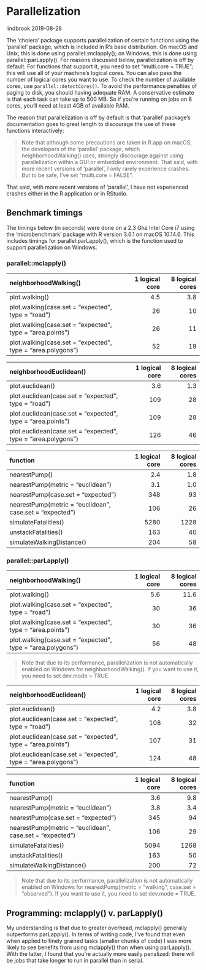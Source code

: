 Parallelization
================
lindbrook
2019-08-28

The ‘cholera’ package supports parallelization of certain functions
using the ‘parallel’ package, which is included in R’s base
distribution. On macOS and Unix, this is done using
parallel::mclapply(); on Windows, this is done using
parallel::parLapply(). For reasons discussed below, parallelization is
off by default. For functions that support it, you need to set
“multi.core = TRUE”; this will use all of your machine’s logical
cores. You can also pass the number of logical cores you want to use. To
check the number of available cores, use `parallel::detectCores()`. To
avoid the performance penalties of paging to disk, you should having
adequate RAM. A conservative estimate is that each task can take up to
500 MB. So if you’re running on jobs on 8 cores, you’ll need at least
4GB of available RAM.

The reason that parallelization is off by default is that ‘parallel’
package’s documentation goes to great length to discourage the use of
these functions interactively:

> Note that although some precautions are taken in R.app on macOS, the
> developers of the ‘parallel’ package, which neighborhoodWalking()
> uses, strongly discourage against using parallelization within a GUI
> or embedded environment. That said, with more recent versions of
> ‘parallel’, I only rarely experience crashes. But to be safe, I’ve
> set “multi.core = FALSE”.

That said, with more recent versions of ‘parallel’, I have not
experienced crashes either in the R application or in RStudio.

## Benchmark timings

The timings below (in seconds) were done on a 2.3 Ghz Intel Core i7
using the ‘microbenchmark’ package with R version 3.6.1 on macOS
10.14.6. This includes timings for parallel:parLapply(), which is the
function used to support parallelization on
Windows.

### parallel::mclapply()

| neighborhoodWalking()                                       | 1 logical core | 8 logical cores |
| :---------------------------------------------------------- | -------------: | --------------: |
| plot.walking()                                              |            4.5 |             3.8 |
| plot.walking(case.set = “expected”, type = “road”)          |             26 |              10 |
| plot.walking(case.set = “expected”, type = “area.points”)   |             26 |              11 |
| plot.walking(case.set = “expected”, type = “area.polygons”) |             52 |              19 |

| neighborhoodEuclidean()                                       | 1 logical core | 8 logical cores |
| :------------------------------------------------------------ | -------------: | --------------: |
| plot.euclidean()                                              |            3.6 |             1.3 |
| plot.euclidean(case.set = “expected”, type = “road”)          |            109 |              28 |
| plot.euclidean(case.set = “expected”, type = “area.points”)   |            109 |              28 |
| plot.euclidean(case.set = “expected”, type = “area.polygons”) |            126 |              46 |

| function                                                 | 1 logical core | 8 logical cores |
| :------------------------------------------------------- | -------------: | --------------: |
| nearestPump()                                            |            2.4 |             1.8 |
| nearestPump(metric = “euclidean”)                        |            3.1 |             1.0 |
| nearestPump(case.set = “expected”)                       |            348 |              93 |
| nearestPump(metric = “euclidean”, case.set = “expected”) |            106 |              26 |
| simulateFatalities()                                     |           5280 |            1228 |
| unstackFatalities()                                      |            163 |              40 |
| simulateWalkingDistance()                                |            204 |              58 |

### parallel::parLapply()

| neighborhoodWalking()                                       | 1 logical core | 8 logical cores |
| :---------------------------------------------------------- | -------------: | --------------: |
| plot.walking()                                              |            5.6 |            11.6 |
| plot.walking(case.set = “expected”, type = “road”)          |             30 |              36 |
| plot.walking(case.set = “expected”, type = “area.points”)   |             30 |              36 |
| plot.walking(case.set = “expected”, type = “area.polygons”) |             56 |              48 |

> Note that due to its performance, parallelization is not automatically
> enabled on Windows for neighborhoodWalking(). If you want to use it,
> you need to set dev.mode =
TRUE.

| neighborhoodEuclidean()                                       | 1 logical core | 8 logical cores |
| :------------------------------------------------------------ | -------------: | --------------: |
| plot.euclidean()                                              |            4.2 |             3.8 |
| plot.euclidean(case.set = “expected”, type = “road”)          |            108 |              32 |
| plot.euclidean(case.set = “expected”, type = “area.points”)   |            107 |              31 |
| plot.euclidean(case.set = “expected”, type = “area.polygons”) |            124 |              48 |

| function                                                 | 1 logical core | 8 logical cores |
| :------------------------------------------------------- | -------------: | --------------: |
| nearestPump()                                            |            3.6 |             9.8 |
| nearestPump(metric = “euclidean”)                        |            3.8 |             3.4 |
| nearestPump(case.set = “expected”)                       |            345 |              94 |
| nearestPump(metric = “euclidean”, case.set = “expected”) |            106 |              29 |
| simulateFatalities()                                     |           5094 |            1268 |
| unstackFatalities()                                      |            163 |              50 |
| simulateWalkingDistance()                                |            200 |              72 |

> Note that due to its performance, parallelization is not automatically
> enabled on Windows for nearestPump(metric = “walking”, case.set =
> “observed”). If you want to use it, you need to set dev.mode = TRUE.

## Programming: mclapply() v. parLapply()

My understanding is that due to greater overhead, mclapply() generally
outperforms parLapply(). In terms of writing code, I’ve found that even
when applied to finely grained tasks (smaller chunks of code) I was more
likely to see benefits from using mclapply() than when using
parLapply(). With the latter, I found that you’re actually more easily
penalized: there will be jobs that take longer to run in parallel than
in serial.
